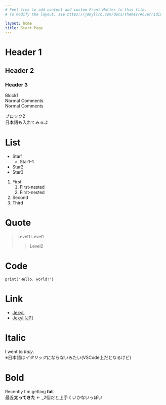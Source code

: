 ```yaml
---
# Feel free to add content and custom Front Matter to this file.
# To modify the layout, see https://jekyllrb.com/docs/themes/#overriding-theme-defaults

layout: home
title: Start Page
---
```


# Header 1
## Header 2
### Header 3
Block1  
Normal Comments  
Normal Comments

ブロック2  
日本語も入れてみるよ

# List
* Star1
    * Star1-1
* Star2
* Star3

1. First
    1. First-nested
    1. First-nested
1. Second
1. Third

# Quote
> Level1
> Level1
>> Level2

# Code
```print("Hello, world!")```

# Link
* [Jekyll](https://jekyllrb.com)
* [Jekyll[JP]](http://jekyllrb-ja.github.io)

# Italic
I went to *Italy*.  
※日本語は*イタリック*にならないみたい(VSCode上だとなるけど)

# Bold
Recently I'm getting __fat__.  
最近**太ってきた** ← _2個だと上手くいかないっぽい
